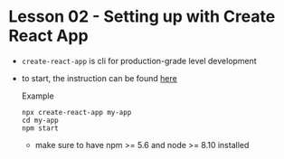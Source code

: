 # Lesson 02 - Setting up with Create React App

- `create-react-app` is cli for production-grade level development
- to start, the instruction can be found [here](https://reactjs.org/docs/create-a-new-react-app.html)

    Example
    ```
    npx create-react-app my-app
    cd my-app
    npm start
    ```

    - make sure to have npm >= 5.6 and node >= 8.10 installed